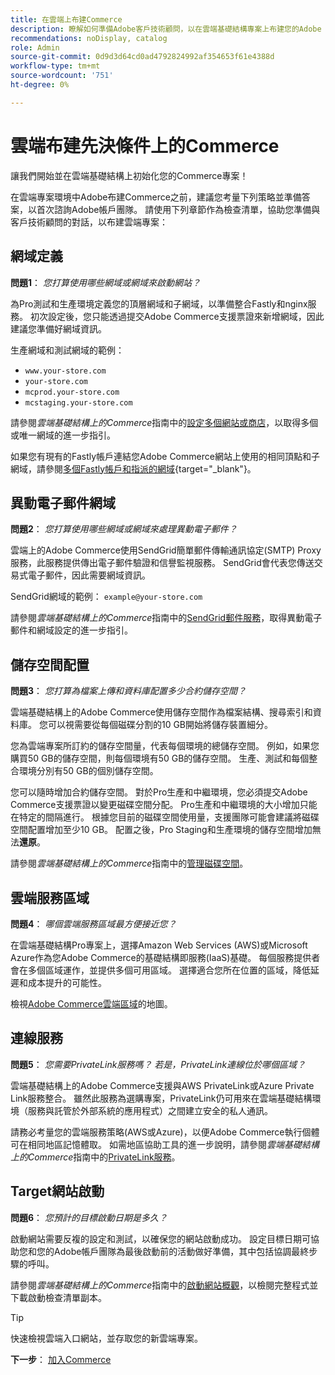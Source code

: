 ```yaml
---
title: 在雲端上布建Commerce
description: 瞭解如何準備Adobe客戶技術顧問，以在雲端基礎結構專案上布建您的Adobe Commerce。
recommendations: noDisplay, catalog
role: Admin
source-git-commit: 0d9d3d64cd0ad4792824992af354653f61e4388d
workflow-type: tm+mt
source-wordcount: '751'
ht-degree: 0%

---
```


# 雲端布建先決條件上的Commerce

讓我們開始並在雲端基礎結構上初始化您的Commerce專案！

在雲端專案環境中Adobe布建Commerce之前，建議您考量下列策略並準備答案，以首次諮詢Adobe帳戶團隊。 請使用下列章節作為檢查清單，協助您準備與客戶技術顧問的對話，以布建雲端專案：

## 網域定義

**問題1**： _您打算使用哪些網域或網域來啟動網站？_

為Pro測試和生產環境定義您的頂層網域和子網域，以準備整合Fastly和nginx服務。 初次設定後，您只能透過提交Adobe Commerce支援票證來新增網域，因此建議您準備好網域資訊。

生產網域和測試網域的範例：

- `www.your-store.com`
- `your-store.com`
- `mcprod.your-store.com`
- `mcstaging.your-store.com`

請參閱&#x200B;_雲端基礎結構上的Commerce_&#x200B;指南中的[設定多個網站或商店](../cloud-guide/store/multiple-sites.md)，以取得多個或唯一網域的進一步指引。

如果您有現有的Fastly帳戶連結您Adobe Commerce網站上使用的相同頂點和子網域，請參閱[多個Fastly帳戶和指派的網域](https://experienceleague.adobe.com/zh-hant/docs/commerce-on-cloud/user-guide/cdn/fastly#multiple-fastly-accounts-and-assigned-domains){target="_blank"}。

## 異動電子郵件網域

**問題2**： _您打算使用哪些網域或網域來處理異動電子郵件？_

雲端上的Adobe Commerce使用SendGrid簡單郵件傳輸通訊協定(SMTP) Proxy服務，此服務提供傳出電子郵件驗證和信譽監視服務。 SendGrid會代表您傳送交易式電子郵件，因此需要網域資訊。

SendGrid網域的範例： `example@your-store.com`

請參閱&#x200B;_雲端基礎結構上的Commerce_&#x200B;指南中的[SendGrid郵件服務](../cloud-guide/project/sendgrid.md)，取得異動電子郵件和網域設定的進一步指引。

## 儲存空間配置

**問題3**： _您打算為檔案上傳和資料庫配置多少合約儲存空間？_

雲端基礎結構上的Adobe Commerce使用儲存空間作為檔案結構、搜尋索引和資料庫。 您可以視需要從每個磁碟分割的10 GB開始將儲存裝置細分。

您為雲端專案所訂約的儲存空間量，代表每個環境的總儲存空間。 例如，如果您購買50 GB的儲存空間，則每個環境有50 GB的儲存空間。 生產、測試和每個整合環境分別有50 GB的個別儲存空間。

您可以隨時增加合約儲存空間。 對於Pro生產和中繼環境，您必須提交Adobe Commerce支援票證以變更磁碟空間分配。 Pro生產和中繼環境的大小增加只能在特定的間隔進行。 根據您目前的磁碟空間使用量，支援團隊可能會建議將磁碟空間配置增加至少10 GB。 配置之後，Pro Staging和生產環境的儲存空間增加無法&#x200B;**還原**。

請參閱&#x200B;_雲端基礎結構上的Commerce_&#x200B;指南中的[管理磁碟空間](../cloud-guide/storage/manage-disk-space.md)。

## 雲端服務區域

**問題4**： _哪個雲端服務區域最方便接近您？_

在雲端基礎結構Pro專案上，選擇Amazon Web Services (AWS)或Microsoft Azure作為您Adobe Commerce的基礎結構即服務(IaaS)基礎。 每個服務提供者會在多個區域運作，並提供多個可用區域。 選擇適合您所在位置的區域，降低延遲和成本提升的可能性。

檢視[Adobe Commerce雲端區域](../cloud-guide/overview.md)的地圖。

## 連線服務

**問題5**： _您需要PrivateLink服務嗎？ 若是，PrivateLink連線位於哪個區域？_

雲端基礎結構上的Adobe Commerce支援與AWS PrivateLink或Azure Private Link服務整合。 雖然此服務為選購專案，PrivateLink仍可用來在雲端基礎結構環境（服務與託管於外部系統的應用程式）之間建立安全的私人通訊。

請務必考量您的雲端服務策略(AWS或Azure)，以便Adobe Commerce執行個體可在相同地區記憶體取。 如需地區協助工具的進一步說明，請參閱&#x200B;_雲端基礎結構上的Commerce_&#x200B;指南中的[PrivateLink服務](../cloud-guide/development/privatelink-service.md)。

## Target網站啟動

**問題6**： _您預計的目標啟動日期是多久？_

啟動網站需要反複的設定和測試，以確保您的網站啟動成功。 設定目標日期可協助您和您的Adobe帳戶團隊為最後啟動前的活動做好準備，其中包括協調最終步驟的呼叫。

請參閱&#x200B;_雲端基礎結構上的Commerce_&#x200B;指南中的[啟動網站概觀](../cloud-guide/launch/overview.md)，以檢閱完整程式並下載啟動檢查清單副本。

>[!TIP]
>
> 快速檢視雲端入口網站，並存取您的新雲端專案。
>
>**下一步**： [加入Commerce](onboarding.md)
